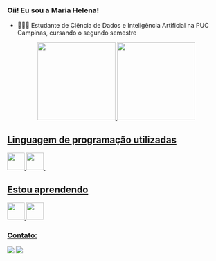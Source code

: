 ### Oii! Eu sou a Maria Helena!

- 👩🏼‍💻 Estudante de Ciência de Dados e Inteligência Artificial na PUC Campinas, cursando o segundo semestre

<div align="center">
  <a href="https://github.com/mariahelenass">
  <img height="180em" src="https://github-readme-stats.vercel.app/api?username=mariahelenass&show_icons=true&theme=clean&include_all_commits=true&count_private=true"/>
  <img height="180em" src="https://github-readme-stats.vercel.app/api/top-langs/?username=mariahelenass&layout=compact&langs_count=7&theme=clean"/>
</div>

  ## Linguagem de programação utilizadas 

<img src="https://cdn.jsdelivr.net/gh/devicons/devicon/icons/c/c-original.svg" width="40" height="40"/> 
<img src="https://cdn.jsdelivr.net/gh/devicons/devicon/icons/python/python-original.svg" width="40" height="40"/> <img 

</div>
 
## Estou aprendendo

<img src="https://cdn.jsdelivr.net/gh/devicons/devicon/icons/python/python-original.svg" width="40" height="40"/> <img src="https://cdn.jsdelivr.net/gh/devicons/devicon/icons/r/r-original.svg" width="40" height="40"/>

</div> 

### Contato: 
  <a href = "mailto:mariahelena3977@gmail.com"><img src="https://img.shields.io/badge/-Gmail-%23333?style=for-the-badge&logo=gmail&logoColor=white" target="_blank"></a>
  <a href="https://www.linkedin.com/in/maria-helena-a08b97223/" target="_blank"><img src="https://img.shields.io/badge/-LinkedIn-%230077B5?style=for-the-badge&logo=linkedin&logoColor=white" target="_blank"></a> 
 
</div>
